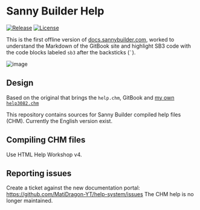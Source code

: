 # Sanny Builder Help
[![Release](https://img.shields.io/github/v/tag/MatiDragon-YT/help-system?style=for-the-badge)](https://github.com/MatiDragon-YT/help-system/releases)
[![License](https://img.shields.io/github/license/MatiDragon-YT/help-system?style=for-the-badge)](https://github.com/MatiDragon-YT/help-system/blob/master/LICENSE)

This is the first offline version of [docs.sannybuilder.com](https://docs.sannybuilder.com/), worked to understand the Markdown of the GitBook site and highlight SB3 code with the code blocks labeled `sb3` after the backsticks (<code>&#x0060;</code>).

![image](https://user-images.githubusercontent.com/43966706/145916879-4642d636-5116-4f9e-bdfe-f4b8ace99e5a.png)

## Design
Based on the original that brings the `help.chm`, GitBook and [my own `help3082.chm`](https://github.com/MatiDragon-YT/doc-chm)

This repository contains sources for Sanny Builder compiled help files (CHM). Currently the English version exist.

## Compiling CHM files
Use HTML Help Workshop v4.

## Reporting issues
Create a ticket against the new documentation portal: https://github.com/MatiDragon-YT/help-system/issues The CHM help is no longer maintained.
